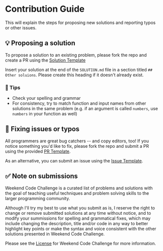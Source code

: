 # Contribution Guide

This will explain the steps for proposing new solutions and reporting typos or other issues.

## 💡 Proposing a solution

To propose a solution to an existing problem, please fork the repo and create a PR using the [Solution Template](https://github.com/shin10kudev/weekend-code-challenge/blob/master/SOLUTION_TEMPLATE.md)

Insert your solution at the end of the `SOLUTION.md` file in a section titled `## Other soluions`. Please create this heading if it doesn't already exist.

### 📝 Tips

- Check your spelling and grammar
- For consistency, try to match function and input names from other solutions in the same problem (e.g. if an argument is called `numbers`, use `numbers` in your function as well)

## 🐛 Fixing issues or typos

All programmers are great bug catchers -- and copy editors, too! If you notice something you'd like to fix, please fork the repo and submit a PR using the provided [PR Template](https://github.com/shin10kudev/weekend-code-challenge/blob/master/.github/PULL_REQUEST_TEMPLATE.md).

As an alternative, you can submit an issue using the [Issue Template](https://github.com/shin10kudev/weekend-code-challenge/blob/master/.github/ISSUE_TEMPLATE/general.md).

## ✅ Note on submissions

Weekend Code Challenge is a curated list of problems and solutions with the goal of teaching useful techniques and problem solving skills to the larger programming community.

Although I'll try my best to use what you submit as is, I reserve the right to change or remove submitted solutions at any time without notice, and to modify your summissions for spelling and grammatical fixes, which may include changing the description, title and/or code in any way to better highlight key points or make the syntax and voice consistent with the other solutions presented in Weekend Code Challenge.

Please see the [License](https://github.com/shin10kudev/weekend-code-challenge/blob/master/.github/LICENSE.md) for Weekend Code Challenge for more information.
